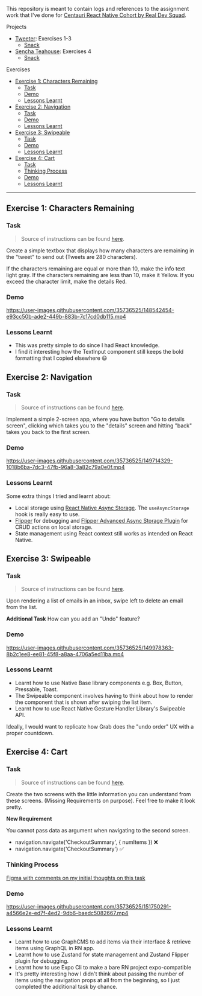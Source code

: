 This repository is meant to contain logs and references to the assignment work that I've done for [Centauri React Native Cohort by Real Dev Squad](https://github.com/Real-Dev-Squad/Centauri-React-Native-Cohort).

Projects
- [Tweeter](https://github.com/lyqht/centauri-tweeter): Exercises 1-3
  - [Snack](https://snack.expo.dev/@lyqht/tweeter)
- [Sencha Teahouse](https://github.com/lyqht/sencha-teahouse): Exercises 4
  - [Snack](https://snack.expo.dev/@lyqht/sencha-teahouse-v2)

Exercises
- [Exercise 1: Characters Remaining](#exercise-1-characters-remaining)
  - [Task](#task)
  - [Demo](#demo)
  - [Lessons Learnt](#lessons-learnt)
- [Exercise 2: Navigation](#exercise-2-navigation)
  - [Task](#task-1)
  - [Demo](#demo-1)
  - [Lessons Learnt](#lessons-learnt-1)
- [Exercise 3: Swipeable](#exercise-3-swipeable)
  - [Task](#task-2)
  - [Demo](#demo-2)
  - [Lessons Learnt](#lessons-learnt-2)
- [Exercise 4: Cart](#exercise-4-cart)
  - [Task](#task-3)
  - [Thinking Process](#thinking-process)
  - [Demo](#demo-3)
  - [Lessons Learnt](#lessons-learnt-3)


---

## Exercise 1: Characters Remaining

### Task

> Source of instructions can be found [here](https://github.com/Real-Dev-Squad/Centauri-React-Native-Cohort/blob/main/react-native/action-items/2022-01/2022-01-04.md). 

Create a simple textbox that displays how many characters are remaining in the "tweet" to send out (Tweets are 280 characters).

If the characters remaining are equal or more than 10, make the info text light gray. If the characters remaining are less than 10, make it Yellow. If you exceed the character limit, make the details Red.

### Demo

https://user-images.githubusercontent.com/35736525/148542454-e93cc50b-ade2-449b-883b-7c17cd0db115.mp4

### Lessons Learnt
- This was pretty simple to do since I had React knowledge.
- I find it interesting how the TextInput component still keeps the bold formatting that I copied elsewhere 😃

## Exercise 2: Navigation

### Task

> Source of instructions can be found [here](https://github.com/Real-Dev-Squad/Centauri-React-Native-Cohort/blob/main/react-native/action-items/2022-01/2022-01-13.md).

Implement a simple 2-screen app, where you have button "Go to details screen", clicking which takes you to the "details" screen and hitting "back" takes you back to the first screen.


### Demo

https://user-images.githubusercontent.com/35736525/149714329-1018b6ba-7dc3-47fb-96a8-3a82c79a0e0f.mp4

### Lessons Learnt

Some extra things I tried and learnt about:
- Local storage using [React Native Async Storage](https://github.com/react-native-async-storage/async-storage). The `useAsyncStorage` hook is really easy to use.
- [Flipper](https://github.com/facebook/flipper) for debugging and [Flipper Advanced Async Storage Plugin](https://github.com/lbaldy/flipper-plugin-async-storage-advanced) for CRUD actions on local storage.
- State management using React context still works as intended on React Native.

## Exercise 3: Swipeable

### Task

> Source of instructions can be found [here](https://github.com/Real-Dev-Squad/Centauri-React-Native-Cohort/blob/main/react-native/action-items/2022-01/2022-01-15.md).

Upon rendering a list of emails in an inbox, swipe left to delete an email from the list.

**Additional Task**
How can you add an "Undo" feature?


### Demo

https://user-images.githubusercontent.com/35736525/149978363-8b2c1ee8-ee81-45f8-a8aa-4706a5ed11ba.mp4

### Lessons Learnt

- Learnt how to use Native Base library components e.g. Box, Button, Pressable, Toast.
- The Swipeable component involves having to think about how to render the component that is shown after swiping the list item. 
- Learnt how to use React Native Gesture Handler Library's Swipeable API.

Ideally, I would want to replicate how Grab does the "undo order" UX with a proper countdown. 

## Exercise 4: Cart

### Task


> Source of instructions can be found [here](https://github.com/Real-Dev-Squad/Centauri-React-Native-Cohort/blob/main/react-native/action-items/2022-01/2022-01-22.md).

Create the two screens with the little information you can understand from these screens. (Missing Requirements on purpose). Feel free to make it look pretty.

**New Requirement**

You cannot pass data as argument when navigating to the second screen.

- navigation.navigate('CheckoutSummary', { numItems }) ❌
- navigation.navigate('CheckoutSummary') ✅

### Thinking Process

[Figma with comments on my initial thoughts on this task](https://www.figma.com/file/B9xFGETTLUbDy28AXSiS4n/Cart-Assignment?node-id=0%3A1)

### Demo

https://user-images.githubusercontent.com/35736525/151750291-a4566e2e-ed7f-4ed2-9db6-baedc5082667.mp4


### Lessons Learnt

- Learnt how to use GraphCMS to add items via their interface & retrieve items using GraphQL in RN app.
- Learnt how to use Zustand for state management and Zustand Flipper plugin for debugging.
- Learnt how to use Expo Cli to make a bare RN project expo-compatible
- It's pretty interesting how I didn't think about passing the number of items using the navigation props at all from the beginning, so I just completed the additional task by chance. 
